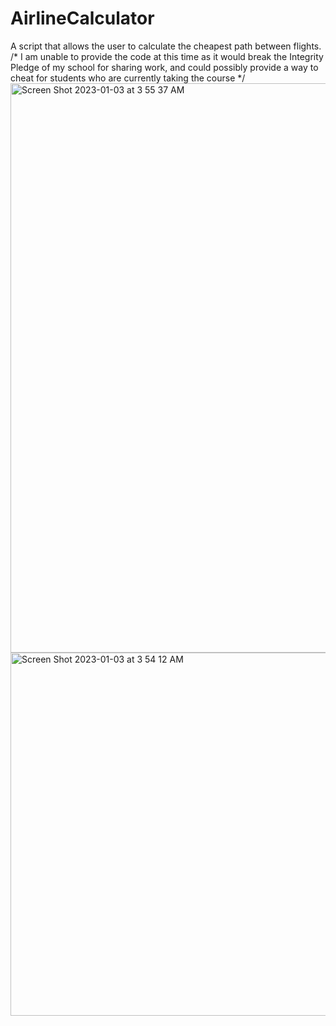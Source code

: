 # AirlineCalculator
A script that allows the user to calculate the cheapest path between flights.
/* I am unable to provide the code at this time as it would break the Integrity Pledge of my school for sharing work, and could possibly provide a way to cheat for students who are currently taking the course */
<img width="911" alt="Screen Shot 2023-01-03 at 3 55 37 AM" src="https://user-images.githubusercontent.com/71620030/210326863-ce4b5eef-f029-4080-9935-d4ec29224c13.png">
<img width="581" alt="Screen Shot 2023-01-03 at 3 54 12 AM" src="https://user-images.githubusercontent.com/71620030/210326866-8e8e1d85-6e91-4548-9663-705cc6311238.png">
